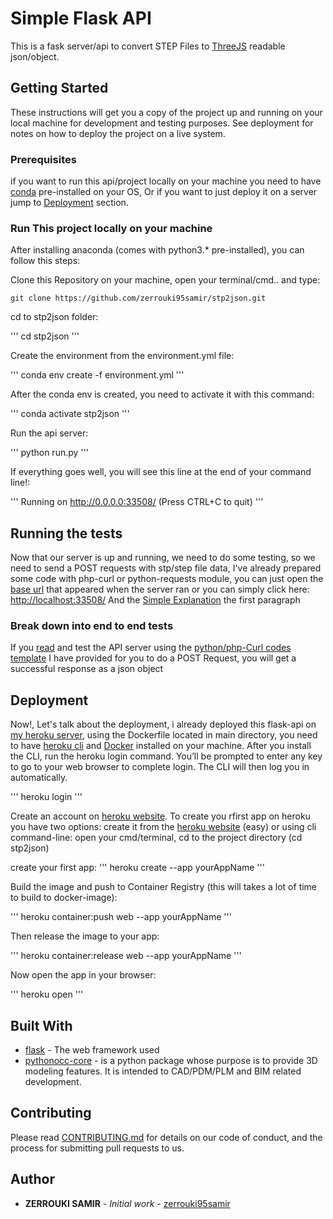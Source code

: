 # Simple Flask API

This is a fask server/api to convert STEP Files to [ThreeJS](https://threejs.org/docs/index.html#manual/en/introduction/Creating-a-scene) readable json/object. 

## Getting Started

These instructions will get you a copy of the project up and running on your local machine for development and testing purposes. See deployment for notes on how to deploy the project on a live system.

### Prerequisites

if you want to run this api/project locally on your machine you need to have [conda](https://www.anaconda.com/products/individual) pre-installed on your OS, 
Or if you want to just deploy it on a server jump to [Deployment](#deployment) section.

### Run This project locally on your machine

After installing anaconda (comes with python3.* pre-installed), you can follow this steps:

Clone this Repository on your machine, open your terminal/cmd.. and type:

```
git clone https://github.com/zerrouki95samir/stp2json.git
```

cd to stp2json folder:

'''
cd stp2json
'''

Create the environment from the environment.yml file:

'''
conda env create -f environment.yml
'''

After the conda env is created, you need to activate it with this command:

'''
conda activate stp2json
'''

Run the api server:

'''
python run.py
'''

If everything goes well, you will see this line at the end of your command line!:  

'''
Running on http://0.0.0.0:33508/ (Press CTRL+C to quit)
'''

## Running the tests

Now that our server is up and running, we need to do some testing, so we need to send a POST requests with stp/step file data, I've already prepared some code with php-curl or python-requests  module, you can just open the [base url](http://localhost:33508/) that appeared when the server ran or you can simply click here: [http://localhost:33508/](http://localhost:33508/) 
And the [Simple Explanation](http://localhost:33508/) the first paragraph

### Break down into end to end tests

If you [read](https://stp2jsonv2.herokuapp.com/) and test the API server using the [python/php-Curl codes template](https://stp2jsonv2.herokuapp.com/stp2json) I have provided for you to do a POST Request, you will get a successful response as a json object


## Deployment

Now!, Let's talk about the deployment, i already deployed this flask-api on [my heroku server](https://stp2jsonv2.herokuapp.com/), using the Dockerfile located in main directory, 
you need to have [heroku cli](https://devcenter.heroku.com/articles/heroku-cli) and [Docker](https://docs.docker.com/desktop/) installed on your machine.
After you install the CLI, run the heroku login command. You’ll be prompted to enter any key to go to your web browser to complete login. 
The CLI will then log you in automatically.

'''
heroku login
'''

Create an account on [heroku website](https://www.heroku.com/). To create you rfirst app on heroku you have two options: 
create it from the [heroku website](https://dashboard.heroku.com/new-app) (easy) or using cli command-line:
open your cmd/terminal, cd to the project directory (cd stp2json)

create your first app:
'''
heroku create --app yourAppName
'''

Build the image and push to Container Registry (this will takes a lot of time to build to docker-image):

'''
heroku container:push web --app yourAppName
'''

Then release the image to your app:

'''
heroku container:release web --app yourAppName
'''

Now open the app in your browser:

'''
heroku open
'''







## Built With

* [flask](https://flask.palletsprojects.com/en/1.1.x/) - The web framework used
* [pythonocc-core](https://github.com/tpaviot/pythonocc-core) - is a python package whose purpose is to provide 3D modeling features. It is intended to CAD/PDM/PLM and BIM related development.

## Contributing

Please read [CONTRIBUTING.md](https://gist.github.com/PurpleBooth/b24679402957c63ec426) for details on our code of conduct, and the process for submitting pull requests to us.

## Author

* **ZERROUKI SAMIR** - *Initial work* - [zerrouki95samir](https://github.com/zerrouki95samir)
